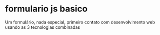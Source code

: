 # formulario js basico
Um formulário, nada especial, primeiro contato com desenvolvimento web usando as 3 tecnologias combinadas
